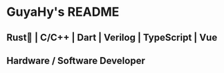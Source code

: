 # GuyaHy's README
## Rust🦀 | C/C++ | Dart | Verilog | TypeScript | Vue 
## Hardware / Software Developer

<!---
GuyaHY/GuyaHY is a ✨ special ✨ repository because its `README.md` (this file) appears on your GitHub profile.
You can click the Preview link to take a look at your changes.
--->
